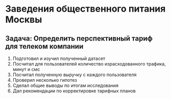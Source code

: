 # Заведения общественного питания Москвы
## Задача: Определить перспективный тариф для телеком компании
1. Подготовил и изучил полученный датасет
2. Посчитал для пользователей количество израсходованного трафика, минут и смс
3. Посчитал полученную выручку с каждого пользователя
4. Проверил несколько гипотез
5. Сделал общие выводы по итогам исследования
6. Дал рекомендации по корректировке тарифных планов